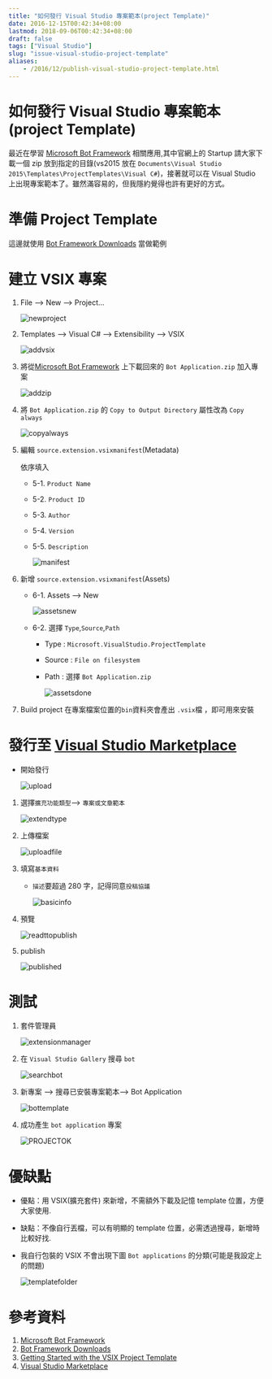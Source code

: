 ```yaml
---
title: "如何發行 Visual Studio 專案範本(project Template)"
date: 2016-12-15T00:42:34+08:00
lastmod: 2018-09-06T00:42:34+08:00
draft: false
tags: ["Visual Studio"]
slug: "issue-visual-studio-project-template"
aliases:
    - /2016/12/publish-visual-studio-project-template.html
---
```

# 如何發行 Visual Studio 專案範本(project Template)
最近在學習 [Microsoft Bot Framework](https://dev.botframework.com/) 相關應用,其中官網上的 Startup 請大家下載一個 zip 放到指定的目錄(vs2015 放在 `Documents\Visual Studio 2015\Templates\ProjectTemplates\Visual C#`)，接著就可以在 Visual Studio 上出現專案範本了。雖然滿容易的，但我隱約覺得也許有更好的方式。


# 準備 Project Template
這邊就使用 [Bot Framework Downloads](https://docs.botframework.com/en-us/downloads/) 當做範例

# 建立 VSIX 專案
1. File --> New --> Project...
    
    ![newproject](https://trello-attachments.s3.amazonaws.com/58399cb985f76f96f4a0a0f7/950x258/6664f4b7428384e71bdd7daa7f89b65b/_output_newproject.png)

2. Templates --> Visual C# --> Extensibility  --> VSIX
    
    ![addvsix](https://trello-attachments.s3.amazonaws.com/58399cb985f76f96f4a0a0f7/1200x685/f35f8b79867f47f59d944ee4f4be2bf7/_output_addvsix.png)

3. 將從[Microsoft Bot Framework](https://dev.botframework.com/) 上下載回來的 `Bot Application.zip` 加入專案
    
    ![addzip](https://trello-attachments.s3.amazonaws.com/58399cb985f76f96f4a0a0f7/369x802/f72dcb046850193bd4bbec44b93837f5/_output_addzip.png)

4. 將 `Bot Application.zip` 的 `Copy to Output Directory` 屬性改為 `Copy always`
    
    ![copyalways](https://trello-attachments.s3.amazonaws.com/58399cb985f76f96f4a0a0f7/366x756/d9b9d94d7497c6548de077f8c3535b60/_output_copyalways.png)

5. 編輯 `source.extension.vsixmanifest`(Metadata)

    依序填入
     - 5-1. `Product Name`    
     - 5-2. `Product ID`
     - 5-3. `Author`
     - 5-4. `Version`
     - 5-5. `Description`
        
        ![manifest](https://trello-attachments.s3.amazonaws.com/58399cb985f76f96f4a0a0f7/1200x519/fecb085a9423a185b2bd42aeb262a1ca/_output_manifest.png)
 
6. 新增 `source.extension.vsixmanifest`(Assets)
    - 6-1. Assets --> New
        
        ![assetsnew](https://trello-attachments.s3.amazonaws.com/58399cb985f76f96f4a0a0f7/1200x637/9ae0f5def60fbe49227b9a04d7fbcb18/_output_assetsnew.png)

    - 6-2. 選擇 `Type`,`Source`,`Path`
        * Type : `Microsoft.VisualStudio.ProjectTemplate`
        * Source : `File on filesystem`
        * Path : 選擇 `Bot Application.zip`
            
            ![assetsdone](https://trello-attachments.s3.amazonaws.com/58399cb985f76f96f4a0a0f7/691x590/4ab26ac31dc0557bab9bc6efb8fd31bf/_output_assetsdone.png)

7. Build project
 在專案檔案位置的`bin`資料夾會產出 `.vsix`檔 ，即可用來安裝

# 發行至 [Visual Studio Marketplace](https://visualstudiogallery.msdn.microsoft.com/)
* 開始發行
    
    ![upload](https://trello-attachments.s3.amazonaws.com/58399cb985f76f96f4a0a0f7/1200x789/c1b3e7227375f8ecd0a07181f19f40af/_output_upload.png)

1. 選擇`擴充功能類型`--> `專案或文章範本`
    
    ![extendtype](https://trello-attachments.s3.amazonaws.com/58399cb985f76f96f4a0a0f7/667x356/ab99a0f1fadefb8acd5da2703010fa3a/_output_extendtype.png)

2. 上傳檔案
    
    ![uploadfile](https://trello-attachments.s3.amazonaws.com/58399cb985f76f96f4a0a0f7/481x524/299492d96969a936abb539c90c69bcf2/_output_uploadfile.png)

3. 填寫`基本資料`
    - `描述`要超過 280 字，記得同意`投稿協議`
        
        ![basicinfo](https://trello-attachments.s3.amazonaws.com/58399cb985f76f96f4a0a0f7/1006x771/17776f7567fdf3f77e1b9378e2710ca2/_output_basicinfo.png)

4. 預覽
    
    ![readttopublish](https://trello-attachments.s3.amazonaws.com/58399cb985f76f96f4a0a0f7/1058x833/30d7dc33273cce0426c0dd5535975b4d/_output_readttopublish.png)

5. publish
    
    ![published](https://trello-attachments.s3.amazonaws.com/58399cb985f76f96f4a0a0f7/1018x828/38ed838b879ea1db5fcb1b30cf59017c/_output_published.png)


# 測試
1. 套件管理員
    
    ![extensionmanager](https://trello-attachments.s3.amazonaws.com/58399cb985f76f96f4a0a0f7/623x816/13ed794d3bb836413bf41698f00e748e/_output_extensionmanager.png)

2. 在 `Visual Studio Gallery` 搜尋 `bot`
    
    ![searchbot](https://trello-attachments.s3.amazonaws.com/58399cb985f76f96f4a0a0f7/1200x329/9100a24e1c952b33cb113608f33544df/_output_searchbot.png)

3. 新專案 --> 搜尋已安裝專案範本--> Bot Application
    
    ![bottemplate](https://trello-attachments.s3.amazonaws.com/58399cb985f76f96f4a0a0f7/1200x685/af40ec7cc26670847aedd64dd97b8f9b/_output_bottemplate.png)

4. 成功產生 `bot application` 專案
    
    ![PROJECTOK](https://trello-attachments.s3.amazonaws.com/58399cb985f76f96f4a0a0f7/361x311/f758ed9e5b1843e0ce6b93a20adeb47f/_output_PROJECTOK.png)

# 優缺點
- 優點：用 VSIX(擴充套件) 來新增，不需額外下載及記憶 template 位置，方便大家使用.
- 缺點：不像自行丟檔，可以有明顯的 template 位置，必需透過搜尋，新增時比較好找.

- 我自行包裝的 VSIX 不會出現下圖 `Bot applications` 的分類(可能是我設定上的問題)
    
    ![templatefolder](https://trello-attachments.s3.amazonaws.com/58399cb985f76f96f4a0a0f7/701x321/d02eb03fddc29b5fc0704b028f3fe928/_output_templatefolder.png)

# 參考資料
1. [Microsoft Bot Framework](https://dev.botframework.com/)
2. [Bot Framework Downloads](https://docs.botframework.com/en-us/downloads/)
2. [Getting Started with the VSIX Project Template](https://msdn.microsoft.com/en-us/library/dd885241.aspx)
3. [Visual Studio Marketplace](https://visualstudiogallery.msdn.microsoft.com/)